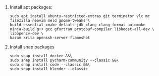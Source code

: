 1. Install apt packages:
    ```
    sudo apt install ubuntu-restricted-extras git terminator vlc mc filezilla neovim meld gnome-tweaks \
    build-essential cmake default-jdk clang clang-format automake ninja-build g++ gcc gfortran protobuf-compiler libboost-all-dev \
    libopencv-dev \
    kazam krita openssh-server flameshot
    ```

1. Install snap packages
    ```
    sudo snap install docker &&\
    sudo snap install pycharm-community --classic &&\
    sudo snap install code --classic &&\
    sudo snap install blender --classic
    ```
